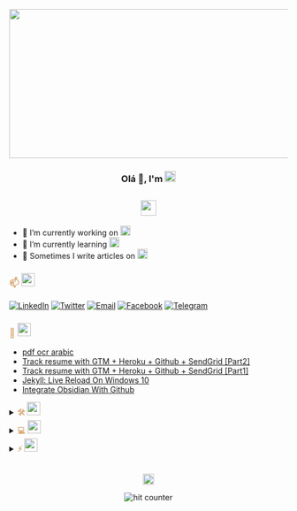 
<div align="center">
<!-- <img src="https://media.giphy.com/media/836HiJc7pgzy8iNXCn/giphy.gif" /> -->
<!-- <img style="width:600px; height:350px" src="https://i.imgur.com/ijdyxfE.gif" /> -->
<img width="540" height="270" src="https://64.media.tumblr.com/b1785743b8742d255508773ce5bbc320/tumblr_pp1k8pBF6o1tf04pfo1_640.gif" />
<h3>Olá 👋, I'm <a style="color:#72BEF2" href="https://hsayed21.github.io" target="_blank"><img height="20" src="https://readme-text.azurewebsites.net/Hamada%20Sayed/72BEF2"></a> </h3>
<h2 style="color:#D36770; font-weight:bold">
<a href="#"><img height="28" src="https://readme-text.azurewebsites.net/Front-End Developer%20|%20Network%20Engineer/D36770"></a></h2>
</div> 

- 🔭 I’m currently working on <b style="color:#95C077"><a href="#"><img height="18" src="https://readme-text.azurewebsites.net/Some%20OpenSource%20Projects/95C077"></a></b>
- 🌱 I’m currently learning <b style="color:#95C077"><a href="#"><img height="18" src="https://readme-text.azurewebsites.net/Advanced%20x84%20Assembly/95C077"></a></b>
- 📝 Sometimes I write articles on <a style="color:#C678DD" href="https://hsayed21.github.io"><img height="18" src="https://readme-text.azurewebsites.net/hsayed21.github.io/C678DD"></a>

<h3 style="color:#DBAA79; font-weight:bold">📫 <a href="#"><img height="24" src="https://readme-text.azurewebsites.net/How%20to%20reach%20me/DBAA79"></a></h3>
<a href="https://www.linkedin.com/in/hsayedhamed/"><img alt="LinkedIn" src="https://img.shields.io/badge/-hsayedhamed-0077B5?style=flat&logo=linkedin&logoColor=white"></a>
<a href="https://twitter.com/hsayedhamed"><img alt="Twitter" src="https://img.shields.io/badge/-@hsayedhamed-1DA1F2?style=flat&logo=twitter&logoColor=white"></a>
<a href="mailto:hsayedhamed21@gmail.com"><img alt="Email" src="https://img.shields.io/badge/-@hsayedhamed21-D14836?style=flat&logo=gmail&logoColor=white"></a>
<a href="https://facebook.com/hsayed21"><img alt="Facebook" src="https://img.shields.io/badge/-@hsayed21-1877F2?style=flt&logo=facebook&logoColor=white"/></a>
<a href="https://t.me/hsayed21"><img alt="Telegram" src="https://img.shields.io/badge/-@hsayed21-blue?style=flat-square&logo=telegram"></a>


 <h3 style="color:#DBAA79; font-weight:bold">📕 <a href="#"><img height="24" src="https://readme-text.azurewebsites.net/Latest%20Blog%20Posts/DBAA79"></a></h3>

<!--START_SECTION:posts-->
* [pdf ocr arabic](https:&#x2F;&#x2F;hsayed21.github.io&#x2F;posts&#x2F;2022-10-04-pdf-ocr-arabic&#x2F;)
* [Track resume with GTM + Heroku + Github + SendGrid [Part2]](https:&#x2F;&#x2F;hsayed21.github.io&#x2F;posts&#x2F;2021-11-21-track_resume_with_gtm_heroku_github_sendgrid_part2&#x2F;)
* [Track resume with GTM + Heroku + Github + SendGrid [Part1]](https:&#x2F;&#x2F;hsayed21.github.io&#x2F;posts&#x2F;2021-11-09-track_resume_with_gtm_heroku_github_sendgrid_part1&#x2F;)
* [Jekyll: Live Reload On Windows 10](https:&#x2F;&#x2F;hsayed21.github.io&#x2F;posts&#x2F;2021-11-01-jekyll-live-reload-on-windows-10&#x2F;)
* [Integrate Obsidian With Github](https:&#x2F;&#x2F;hsayed21.github.io&#x2F;posts&#x2F;2021-08-21-integrate-obsidian-with-github&#x2F;)
<!--END_SECTION:posts-->



<details>
  <summary><b style="color:#DBAA79;">🛠️ <a href="#"><img height="24" src="https://readme-text.azurewebsites.net/Languages%20and%20Tools/DBAA79"></a></b></summary>
  <br/>
  <p align="left">
    <img src="https://custom-icon-badges.herokuapp.com/badge/Assembly-525252.svg?logo=asm-hex&logoColor=white" />
    <img src="https://custom-icon-badges.herokuapp.com/badge/C%23-68217A.svg?logo=cs2&logoColor=white" />
    <img src="https://img.shields.io/badge/Java-007396.svg?logo=java&logoColor=white" />
    <img src="https://img.shields.io/badge/Python-14354C.svg?logo=python&logoColor=white" />
    <img src="https://img.shields.io/badge/HTML-E34F26.svg?logo=html5&logoColor=white" />
    <img src="https://img.shields.io/badge/CSS-1572B6.svg?logo=css3&logoColor=white" />
    <img src="https://img.shields.io/badge/JavaScript-F7DF1E.svg?logo=javascript&logoColor=black" />
    <img src="https://custom-icon-badges.herokuapp.com/badge/SQL-025E8C.svg?logo=database&logoColor=white" />
    <img src="https://img.shields.io/badge/SQLite-07405e.svg?logo=sqlite&logoColor=white" />
    <img src="https://img.shields.io/badge/GitHub%20Pages-327FC7.svg?logo=github&logoColor=white" />
    <img src="https://img.shields.io/badge/Notion-010101.svg?logo=notion&logoColor=white" />
    <img src="https://img.shields.io/badge/Obsidian-010101.svg?logo=obsidian&logoColor=4f3aa3" />
    <img src="https://img.shields.io/badge/Autohotkey-edeeef.svg?logo=autohotkey&logoColor=black" />
    <img src="https://img.shields.io/badge/-GitHub-333333?style=flat&logo=github" />
    <img src="https://img.shields.io/badge/Git-F05033.svg?logo=git&logoColor=white" />
    <img src="https://img.shields.io/badge/Markdown-000000.svg?logo=markdown&logoColor=white" />
    <img src="https://img.shields.io/badge/Bash-121011.svg?logo=gnu-bash&logoColor=white" />
    <img src="https://img.shields.io/badge/Ubuntu-E95420.svg?logo=ubuntu&logoColor=white" />
    <img src="https://img.shields.io/badge/Jupyter-F37626.svg?logo=Jupyter&logoColor=white" />
    <img src="https://img.shields.io/badge/Visual%20Studio%20Code-0078d7.svg?logo=visual-studio-code&logoColor=white" />
    <img src="https://img.shields.io/badge/hugo-000000.svg?logo=hugo&logoColor=ff4088" />
    <img src="https://img.shields.io/badge/jekyll-edeeef.svg?logo=jekyll&logoColor=ff4088" /></p>
</details>

<!-- https://github.com/anuraghazra/github-readme-stats -->
<details> 
  <summary>
  <b style="color:#DBAA79;">💻 <a href="#"><img height="24" src="https://readme-text.azurewebsites.net/GitHub%20Profile%20Stats/DBAA79"></a></b>
  </summary>
  <br/>
  <p align="center">
    <a href="#"><img alt="hsayed21's Github Stats" src="https://github-readme-stats.vercel.app/api/?username=hsayed21&show_icons=true&count_private=true&theme=react&hide_border=true&bg_color=1F222E&title_color=F85D7F&icon_color=F8D866" height="180em"/></a>
  <a href="#"><img alt="hsayed21's Top Languages" src="https://github-readme-stats.vercel.app/api/top-langs/?username=hsayed21&langs_count=8&layout=compact&theme=react&hide_border=true&bg_color=1F222E&title_color=F85D7F&icon_color=F8D866&hide=Jupyter%20Notebook" height="180em"/></a></p>
</details>

<!-- https://github.com/jamesgeorge007/github-activity-readme -->
<details>
  <summary>
  <b style="color:#DBAA79;">⚡ <a href="#"><img height="24" src="https://readme-text.azurewebsites.net/Recent%20GitHub%20Activity/DBAA79"></a></b>
  </summary>
  <br/>

<!--START_SECTION:activity-->
1. ❗️ Opened issue [#1597](https://github.com/blinksh/blink/issues/1597) in [blinksh/blink](https://github.com/blinksh/blink)
2. ❗️ Opened issue [#14](https://github.com/stargrey/obsidian-better-codeblock/issues/14) in [stargrey/obsidian-better-codeblock](https://github.com/stargrey/obsidian-better-codeblock)
3. ❌ Closed PR [#8891](https://github.com/jekyll/jekyll/pull/8891) in [jekyll/jekyll](https://github.com/jekyll/jekyll)
4. ❗️ Opened issue [#29](https://github.com/G33kDude/Chrome.ahk/issues/29) in [G33kDude/Chrome.ahk](https://github.com/G33kDude/Chrome.ahk)
5. 🗣 Commented on [#8891](https://github.com/jekyll/jekyll/issues/8891) in [jekyll/jekyll](https://github.com/jekyll/jekyll)
<!--END_SECTION:activity-->

<!-- https://github.com/ashutosh00710/github-readme-activity-graph -->
<a href="#"><img alt="hsayed21's Activity Graph" src="https://activity-graph.herokuapp.com/graph?username=hsayed21&bg_color=1F222E&color=F8D866&line=F85D7F&point=FFFFFF&hide_border=true" /></a>
</details>

<br>

<div align="center">
<p style="color:#67d1d3;"><a href="#"><img height="20" src="https://readme-text.azurewebsites.net/GITHUB%20PAGE%20VISITORS/67d1d3"></a></p>
<img src="https://profile-counter.glitch.me/hsayed21/count.svg" alt="hit counter" align="center">
</div>
